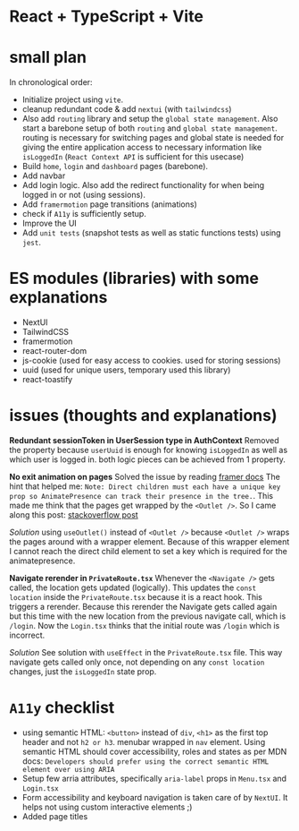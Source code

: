 # React + TypeScript + Vite

# small plan
In chronological order:
- Initialize project using `vite`.
- cleanup redundant code & add `nextui` (with `tailwindcss`)
- Also add `routing` library and setup the `global state management`. Also start a barebone setup of both `routing` and `global state management`. routing is necessary for switching pages and global state is needed for giving the entire application access to necessary information like `isLoggedIn` (`React Context API` is sufficient for this usecase)
- Build `home`, `login` and `dashboard` pages (barebone).
- Add navbar
- Add login logic. Also add the redirect functionality for when being logged in or not (using sessions).
- Add `framermotion` page transitions (animations)
- check if `A11y` is sufficiently setup.
- Improve the UI
- Add `unit tests` (snapshot tests as well as static functions tests) using `jest`.

# ES modules (libraries) with some explanations
- NextUI
- TailwindCSS
- framermotion
- react-router-dom
- js-cookie (used for easy access to cookies. used for storing sessions)
- uuid (used for unique users, temporary used this library)
- react-toastify

# issues (thoughts and explanations)
**Redundant sessionToken in UserSession type in AuthContext**
Removed the property because `userUuid` is enough for knowing `isLoggedIn` as well as which user is logged in. both logic pieces can be achieved from 1 property.

**No exit animation on pages**
Solved the issue by reading [framer docs](https://www.framer.com/motion/animate-presence/#usage) The hint that helped me: `Note: Direct children must each have a unique key prop so AnimatePresence can track their presence in the tree.`. This made me think that the pages get wrapped by the `<Outlet />`. So I came along this post: [stackoverflow post](https://stackoverflow.com/questions/75121981/react-framer-motion-animatepresence-exit-animation-does-not-work)

*Solution*
using `useOutlet()` instead of `<Outlet />` because `<Outlet />` wraps the pages around with a wrapper element. Because of this wrapper element I cannot reach the direct child element to set a key which is required for the animatepresence.

**Navigate rerender in `PrivateRoute.tsx`**
Whenever the `<Navigate />` gets called, the location gets updated (logically). This updates the `const location` inside the `PrivateRoute.tsx` because it is a react hook. This triggers a rerender. Because this rerender the Navigate gets called again but this time with the new location from the previous navigate call, which is `/login`. Now the `Login.tsx` thinks that the initial route was `/login` which is incorrect.

*Solution*
See solution with `useEffect` in the `PrivateRoute.tsx` file. This way navigate gets called only once, not depending on any `const location` changes, just the `isLoggedIn` state prop.

# `A11y` checklist
- using semantic HTML: `<button>` instead of `div`, `<h1>` as the first top header and not `h2 or h3`. menubar wrapped in `nav` element. Using semantic HTML should cover accessibility, roles and states as per MDN docs: `Developers should prefer using the correct semantic HTML element over using ARIA`
- Setup few arria attributes, specifically `aria-label` props in `Menu.tsx` and `Login.tsx`
- Form accessibility and keyboard navigation is taken care of by `NextUI`. It helps not using custom interactive elements ;)
- Added page titles



